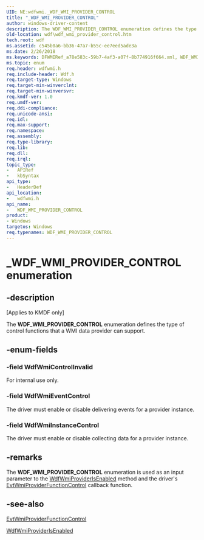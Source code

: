 ```yaml
---
UID: NE:wdfwmi._WDF_WMI_PROVIDER_CONTROL
title: "_WDF_WMI_PROVIDER_CONTROL"
author: windows-driver-content
description: The WDF_WMI_PROVIDER_CONTROL enumeration defines the type of control functions that a WMI data provider can support.
old-location: wdf\wdf_wmi_provider_control.htm
tech.root: wdf
ms.assetid: c545b0a6-bb36-47a7-b55c-ee7eed5ade3a
ms.date: 2/26/2018
ms.keywords: DFWMIRef_a78e583c-59b7-4af3-a07f-8b774916f664.xml, WDF_WMI_PROVIDER_CONTROL, WDF_WMI_PROVIDER_CONTROL enumeration, WdfWmiControlInvalid, WdfWmiEventControl, WdfWmiInstanceControl, _WDF_WMI_PROVIDER_CONTROL, kmdf.wdf_wmi_provider_control, wdf.wdf_wmi_provider_control, wdfwmi/WDF_WMI_PROVIDER_CONTROL, wdfwmi/WdfWmiControlInvalid, wdfwmi/WdfWmiEventControl, wdfwmi/WdfWmiInstanceControl
ms.topic: enum
req.header: wdfwmi.h
req.include-header: Wdf.h
req.target-type: Windows
req.target-min-winverclnt: 
req.target-min-winversvr: 
req.kmdf-ver: 1.0
req.umdf-ver: 
req.ddi-compliance: 
req.unicode-ansi: 
req.idl: 
req.max-support: 
req.namespace: 
req.assembly: 
req.type-library: 
req.lib: 
req.dll: 
req.irql: 
topic_type:
-	APIRef
-	kbSyntax
api_type:
-	HeaderDef
api_location:
-	wdfwmi.h
api_name:
-	WDF_WMI_PROVIDER_CONTROL
product:
- Windows
targetos: Windows
req.typenames: WDF_WMI_PROVIDER_CONTROL
---
```


# _WDF_WMI_PROVIDER_CONTROL enumeration


## -description


<p class="CCE_Message">[Applies to KMDF only]</p>

The <b>WDF_WMI_PROVIDER_CONTROL</b> enumeration defines the type of control functions that a WMI data provider can support.


## -enum-fields




### -field WdfWmiControlInvalid

For internal use only.


### -field WdfWmiEventControl

The driver must enable or disable delivering events for a provider instance.


### -field WdfWmiInstanceControl

The driver must enable or disable collecting data for a provider instance.


## -remarks



The <b>WDF_WMI_PROVIDER_CONTROL</b> enumeration is used as an input parameter to the <a href="https://msdn.microsoft.com/library/windows/hardware/ff551200">WdfWmiProviderIsEnabled</a> method and the driver's <a href="https://msdn.microsoft.com/89b48747-d3aa-48c7-825c-94545f378f07">EvtWmiProviderFunctionControl</a> callback function.




## -see-also




<a href="https://msdn.microsoft.com/89b48747-d3aa-48c7-825c-94545f378f07">EvtWmiProviderFunctionControl</a>



<a href="https://msdn.microsoft.com/library/windows/hardware/ff551200">WdfWmiProviderIsEnabled</a>
 

 

